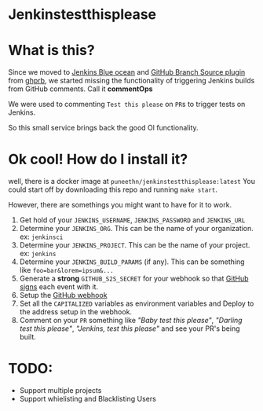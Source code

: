 # Jenkinstestthisplease

# What is this?
Since we moved to [Jenkins Blue ocean](https://jenkins.io/projects/blueocean/) and [GitHub Branch Source plugin](https://wiki.jenkins.io/display/JENKINS/GitHub+Branch+Source+Plugin) from [ghprb](https://github.com/janinko/ghprb), we started missing the functionality of triggering Jenkins builds from GitHub comments. Call it **commentOps**

We were used to commenting `Test this please` on `PR`s to trigger tests on Jenkins.

So this small service brings back the good Ol functionality.

# Ok cool! How do I install it?
well, there is a docker image at `puneethn/jenkinstestthisplease:latest` You could start off by downloading this repo and running `make start`.

However, there are somethings you might want to have for it to work.

1. Get hold of your `JENKINS_USERNAME`, `JENKINS_PASSWORD` and `JENKINS_URL`
2. Determine your `JENKINS_ORG`. This can be the name of your organization. ex: `jenkinsci`
3. Determine your `JENKINS_PROJECT`. This can be the name of your project. ex: `jenkins`
4. Determine your `JENKINS_BUILD_PARAMS` (if any). This can be something like `foo=bar&lorem=ipsum&...`
5. Generate a **strong** `GITHUB_S2S_SECRET` for your webhook so that [GitHub signs](https://developer.github.com/webhooks/securing/) each event with it.
6. Setup the [GitHub webhook](https://developer.github.com/webhooks/creating/)
7. Set all the `CAPITALIZED` variables as environment variables and Deploy to the address setup in the webhook.
8. Comment on your `PR` something like *"Baby test this please"*, *"Darling test this please"*, *"Jenkins, test this please"* and see your PR's being built.


# TODO:
- Support multiple projects
- Support whielisting and Blacklisting Users 
   
